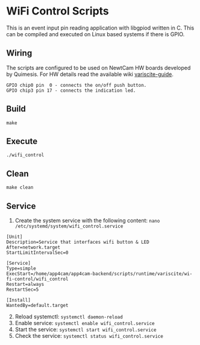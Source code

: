 # WiFi Control Scripts

This is an event input pin reading application with libgpiod written in C. This can be compiled and executed on Linux based systems if there is GPIO.

## Wiring

The scripts are configured to be used on NewtCam HW boards developed by Quimesis. For HW details read the available wiki [variscite-guide](https://git.list.lu/host/mechatronics/app4cam-frontend/-/wikis/variscite-guide).

```
GPIO chip0 pin  0 - connects the on/off push button.
GPIO chip3 pin 17 - connects the indication led.
```

## Build

```
make
```

## Execute

```
./wifi_control
```

## Clean

```
make clean
```

## Service

1. Create the system service with the following content: `nano /etc/systemd/system/wifi_control.service`

```
[Unit]
Description=Service that interfaces wifi button & LED
After=network.target
StartLimitIntervalSec=0

[Service]
Type=simple
ExecStart=/home/app4cam/app4cam-backend/scripts/runtime/variscite/wi-fi-control/wifi_control
Restart=always
RestartSec=5

[Install]
WantedBy=default.target
```

2. Reload systemctl: `systemctl daemon-reload`
3. Enable service: `systemctl enable wifi_control.service`
4. Start the service: `systemctl start wifi_control.service`
5. Check the service: `systemctl status wifi_control.service`
